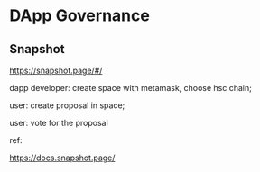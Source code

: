 # DApp Governance

## Snapshot

https://snapshot.page/#/

dapp developer: create space with metamask, choose hsc chain;

user: create proposal in space; 

user: vote for the proposal


ref:

https://docs.snapshot.page/